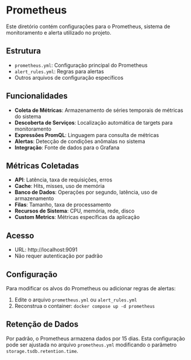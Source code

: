# Prometheus

Este diretório contém configurações para o Prometheus, sistema de monitoramento e alerta utilizado no projeto.

## Estrutura

- `prometheus.yml`: Configuração principal do Prometheus
- `alert_rules.yml`: Regras para alertas
- Outros arquivos de configuração específicos

## Funcionalidades

- **Coleta de Métricas**: Armazenamento de séries temporais de métricas do sistema
- **Descoberta de Serviços**: Localização automática de targets para monitoramento
- **Expressões PromQL**: Linguagem para consulta de métricas
- **Alertas**: Detecção de condições anômalas no sistema
- **Integração**: Fonte de dados para o Grafana

## Métricas Coletadas

- **API**: Latência, taxa de requisições, erros
- **Cache**: Hits, misses, uso de memória
- **Banco de Dados**: Operações por segundo, latência, uso de armazenamento
- **Filas**: Tamanho, taxa de processamento
- **Recursos de Sistema**: CPU, memória, rede, disco
- **Custom Metrics**: Métricas específicas da aplicação

## Acesso

- URL: http://localhost:9091
- Não requer autenticação por padrão

## Configuração

Para modificar os alvos do Prometheus ou adicionar regras de alertas:

1. Edite o arquivo `prometheus.yml` ou `alert_rules.yml`
2. Reconstrua o container: `docker compose up -d prometheus`

## Retenção de Dados

Por padrão, o Prometheus armazena dados por 15 dias. Esta configuração pode ser ajustada no
arquivo `prometheus.yml` modificando o parâmetro `storage.tsdb.retention.time`. 